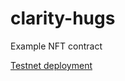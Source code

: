 # clarity-hugs
Example NFT contract 

[Testnet deployment](https://explorer.stacks.co/txid/0x69f3c0389d5916d4300104b504db4c1f3b9d65274519a3216c2f460e6a93a075?chain=testnet)
